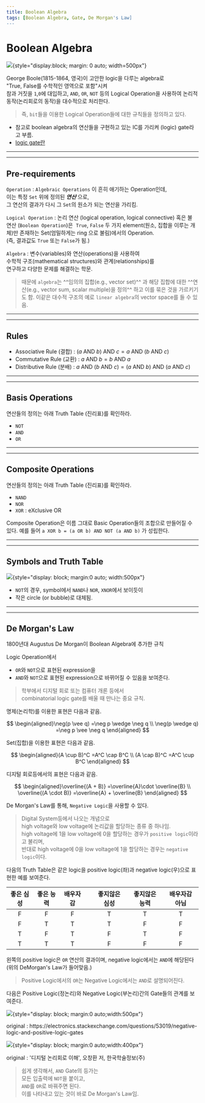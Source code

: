 ```yaml
---
title: Boolean Algebra
tags: [Boolean Algebra, Gate, De Morgan's Law]
---
```


# Boolean Algebra

![](./img/boolean_algebra.jpeg){style="display:block; margin: 0 auto; width=500px"}

George Boole(1815-1864, 영국)이 고안한 logic을 다루는 algebra로  
"True, False를 수학적인 영역으로 포함"시켜  
참과 거짓을 `1`,`0`에 대입하고, `AND`, `OR`, `NOT` 등의 Logical Operation을 사용하여 논리적 동작(논리회로의 동작)을 대수적으로 처리한다.  

> 즉, `bit`들을 이용한 Logical Operation들에 대한 규칙들을 정의하고 있다.

* 참고로 boolean algebra의 연산들을 구현하고 있는 IC를 가리켜 (logic) gate라고 부름.
* [logic gate란](https://dsaint31.tistory.com/406)

---

---

## Pre-requirements

`Operation`
: `Algebraic Operations` 이 흔히 애기하는 Operation인데,  
이는 특정 `Set` 위에 정의된 ***연산*** 으로,  
그 연산의 결과가 다시 그 `Set`의 원소가 되는 연산을 가리킴.

`Logical Operation`
: 논리 연산 (logical operation, logical connective) 혹은 불 연산 (`Boolean Operation`)은  
`True`, `False` 두 가지 element(원소, 집합을 이루는 개체)만 존재하는 Set(엄밀하게는 ring 으로 불림)에서의 Operation.  
(즉, 결과값도 `True` 또는 `False`가 됨.)

`Algebra`
: 변수(variables)와 연산(operations)을 사용하여  
수학적 구조(mathematical structures)와 관계(relationships)를  
연구하고 다양한 문제를 해결하는 학문.

> 때문에 `algebra`는 ^^임의의 집합(e.g., vector set)^^ 과 해당 집합에 대한 ^^연산(e.g., vector sum, scalar multiple)을 정의^^ 하고 이를 묶은 것을 가르키기도 함. 이같은 대수적 구조의 예로 `linear algebra`의 vector space를 들 수 있음.

---

---

## Rules

* Associative Rule (결합) : $(a \text{ AND } b) \text{ AND } c = a \text{ AND } (b \text{ AND } c)$
* Commutative Rule (교환) : $a \text{ AND } b = b \text{ AND } a$
* Distributive Rule (분배) : $a \text{ AND } (b \text{ AND } c) = (a \text{ AND } b) \text{ AND }(a \text{ AND } c)$

---

---

## Basis Operations

연산들의 정의는 아래 Truth Table (진리표)를 확인하라.

* `NOT` 
* `AND`
* `OR`

---

---

## Composite Operations

연산들의 정의는 아래 Truth Table (진리표)를 확인하라.

* `NAND`
* `NOR`
* `XOR` : eXclusive OR

Composite Operation은 이름 그대로 Basic Operation들의 조합으로 만들어질 수 있다.
예를 들어 `a XOR b = (a OR b) AND NOT (a AND b)` 가 성립한다.

---

---

## Symbols and Truth Table

![](img/truth_table.png){style="display: block; margin:0 auto; width:500px"}

* `NOT`의 경우, symbol에서 `NAND`나 `NOR`, `XNOR`에서 보이듯이 
* 작은 circle (or bubble)로 대체됨.

---

---

## De Morgan's Law

1800년대 Augustus De Morgan이 Boolean Algebra에 추가한 규칙  

Logic Operation에서 

* `OR`와 `NOT`으로 표현된 expression을 
* `AND`와 `NOT`으로 표현된 expression으로 바뀌어질 수 있음을 보여준다.

> 학부에서 디지털 회로 또는 컴퓨터 개론 등에서  
> combinatorial logic gate를 배울 때 만나는 중요 규칙.

명제(논리학)를 이용한 표현은 다음과 같음.

$$ \begin{aligned}\neg(p \vee q) =\neg p \wedge \neg q \\ \neg(p \wedge q) =\neg p \vee \neg q \end{aligned} $$

Set(집합)을 이용한 표현은 다음과 같음.

$$ \begin{aligned}(A \cup B)^C =A^C \cap B^C \\ (A \cap B)^C =A^C \cup B^C \end{aligned} $$

디지털 회로등에서의 표현은 다음과 같음.

$$ \begin{aligned}\overline{(A + B)} =\overline{A}\cdot \overline{B} \\ \overline{(A \cdot B)} =\overline{A} + \overline{B} \end{aligned} $$

De Morgan's Law를 통해, `Negative Logic`을 사용할 수 있다.

> Digital System등에서 나오는 개념으로  
> high voltage와 low voltage에 논리값을 할당하는 종류 중 하나임.  
> high voltage에 1을 low voltage에 0을 할당하는 경우가 `positive logic`이라고 불리며,  
> 반대로 high voltage에 0을 low voltage에 1을 할당하는 경우는 `negative logic`이다. 

다음의 Truth Table은 같은 logic을 positive logic(좌)과 negative logic(우)으로 표현한 예를 보여준다.

| 좋은 심성 | 좋은 능력 | 배우자감 | |좋지않은 심성| 좋지않은 능력 | 배우자감 아님|
|:---:   |:---:    |:---: |---|:---:     | :---:    |:---:     |
| F       | F      | F    | | T          | T         |T          |
| F       | T      | T    | | T          | F         |F          |
| T       | F      | T    | | F          | T         |F          |
| T       | T      | T    | | F          | F         |F          |

왼쪽의 positive logic은 `OR` 연산의 결과이며, negative logic에서는 `AND`에 해당된다  
(위의 DeMorgan's Law가 들어맞음.)


> Positive Logic에서의 `OR`는 Negative Logic에서는 `AND`로 설명되어진다.

다음은 Positive Logic(정논리)와 Negative Logic(부논리)간의 Gate들의 관계를 보여준다.

![](./img/negative_positive_logic.png){style="display: block; margin:0 auto;width:500px"}
<figcaption>original : https://electronics.stackexchange.com/questions/53019/negative-logic-and-positive-logic-gates</figcaption>

![](./img/negative_positive_logic1.png){style="display: block; margin:0 auto;width:400px"}
<figcaption>original : '디지털 논리회로 이해', 오창환 저, 한국학술정보(주)</figcaption>

> 쉽게 생각해서, `AND` Gate의 등가는  
> 모든 입출력에 `NOT`을 붙이고,  
> `AND`를 `OR`로 바꿔주면 된다.  
> 이를 나타내고 있는 것이 바로 De Morgan's Law임.